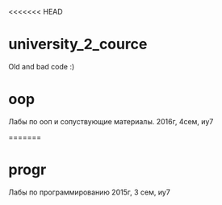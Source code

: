 <<<<<<< HEAD

# university_2_cource
  Old and bad code :)

# oop
Лабы по ооп и сопуствующие материалы.
2016г, 4сем, иу7

=======
# progr
Лабы по программированию
2015г, 3 сем, иу7


